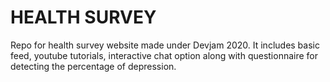 <h1>HEALTH SURVEY</h1>
Repo for health survey website made under Devjam 2020. It includes basic feed, youtube tutorials, interactive chat option along with questionnaire for detecting the percentage of depression.
